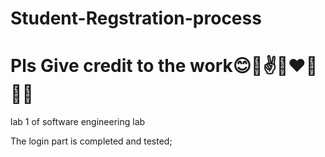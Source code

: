 # Student-Regstration-process

# Pls Give credit to the work😊🤞✌👩‍❤️‍👩🙆‍♂️

lab 1 of software engineering lab

The login part is completed and tested;

